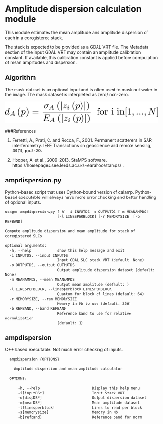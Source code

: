 # Amplitude dispersion calculation module

This module estimates the mean amplitude and amplitude dispersion of each in a coregistered stack.

The stack is expected to be provided as a GDAL VRT file. The Metadata section of the input GDAL VRT may contain an amplitude calibration constant. If available, this calibration constant is applied before computation of mean amplitudes and dispersion.


## Algorithm

The mask dataset is an optional input and is often used to mask out water in the image. The mask dataset is interpreted as zero/ non-zero.

![ampdispersion equation](./equation.png "Amplitude dispersion equation")

###References

1. Ferretti, A., Prati, C. and Rocca, F., 2001. Permanent scatterers in SAR interferometry. IEEE Transactions on geoscience and remote sensing, 39(1), pp.8-20.

2. Hooper, A. et al., 2009-2013.  StaMPS software. https://homepages.see.leeds.ac.uk/~earahoo/stamps/ .

## ampdispersion.py 

Python-based script that uses Cython-bound version of calamp.
Python-based executable will always have more error checking and better handling of optional inputs. 

```
usage: ampdispersion.py [-h] -i INPUTDS -o OUTPUTDS [-m MEANAMPDS]
                        [-l LINESPERBLOCK] [-r MEMORYSIZE] [-b REFBAND]

Compute amplitude dispersion and mean amplitude for stack of coregistered SLCs

optional arguments:
  -h, --help            show this help message and exit
  -i INPUTDS, --input INPUTDS
                        Input GDAL SLC stack VRT (default: None)
  -o OUTPUTDS, --output OUTPUTDS
                        Output amplitude dispersion dataset (default: None)
  -m MEANAMPDS, --mean MEANAMPDS
                        Output mean amplitude (default: )
  -l LINESPERBLOCK, --linesperblock LINESPERBLOCK
                        Quantum for block of lines (default: 64)
  -r MEMORYSIZE, --ram MEMORYSIZE
                        Memory in Mb to use (default: 256)
  -b REFBAND, --band REFBAND
                        Reference band to use for relative normalization
                        (default: 1)
```



## ampdispersion

C++ based executable. Not much error checking of inputs.

```
  ampdispersion {OPTIONS}

    Amplitude dispersion and mean amplitude calculator

  OPTIONS:

      -h, --help                        Display this help menu
      -i[inputDS*]                      Input Stack VRT
      -o[dispDS*]                       Output dispersion dataset
      -m[meanDS*]                       Mean amplitude dataset
      -l[linesperblock]                 Lines to read per block
      -s[memorysize]                    Memory in Mb
      -b[refband]                       Reference band for norm
```

